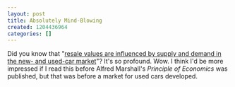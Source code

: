 ```yaml
---
layout: post
title: Absolutely Mind-Blowing
created: 1204436964
categories: []
---
```

Did you know that "[resale values are influenced by supply and demand in the new- and used-car market](http://www.forbes.com/2008/02/29/resale-value-autos-cars-forbeslife_cx_jm_0229resale.html)"? It's so profound. Wow. I think I'd be more impressed if I read this before Alfred Marshall's <em>Principle of Economics</em> was published, but that was before a market for used cars developed.
